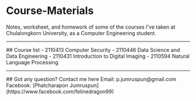 # Course-Materials
Notes, worksheet, and homework of some of the courses I've taken at Chulalongkorn University, as a Computer Engineering student.
<hr>
## Course list
- 2110413 Computer Security
- 2110446 Data Science and Data Engineering
- 2110431 Introduction to Digital Imaging
- 2110594 Natural Language Processing
<hr>
## Got any question? Contact me here
Email: p.jumruspun@gmail.com
Facebook: [Phatcharapon Jumruspun](https://www.facebook.com/felinedragon99)